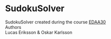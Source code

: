 # SudokuSolver
SudokuSolver created during the course <a href=https://cs.lth.se/edaa30/> EDAA30 </a><br>
Authors <br>
Lucas Eriksson & Oskar Karlsson
